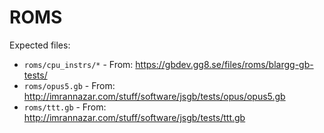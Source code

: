 # ROMS

Expected files:
- `roms/cpu_instrs/*` - From: https://gbdev.gg8.se/files/roms/blargg-gb-tests/
- `roms/opus5.gb` - From: http://imrannazar.com/stuff/software/jsgb/tests/opus/opus5.gb
- `roms/ttt.gb` - From: http://imrannazar.com/stuff/software/jsgb/tests/ttt.gb